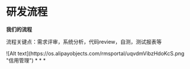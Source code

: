 # 研发流程
**我们的流程**<br/>
<p>流程关键点：需求评审，系统分析，代码review，自测，测试报表等</p>
![Alt text](https://os.alipayobjects.com/rmsportal/uqvdmVibzHdoKcS.png "信用管理")
* * *